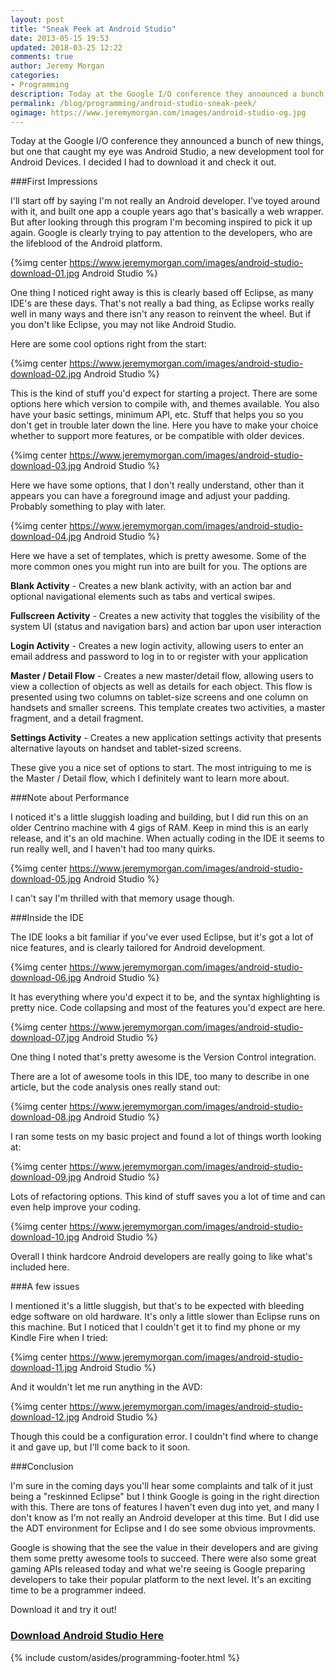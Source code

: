 ```yaml
---
layout: post
title: "Sneak Peek at Android Studio"
date: 2013-05-15 19:53
updated: 2018-03-25 12:22
comments: true
author: Jeremy Morgan
categories: 
- Programming
description: Today at the Google I/O conference they announced a bunch of new things, but one that caught my eye was Android Studio, a new development tool for Android Devices. I decided I had to download it and check it out.
permalink: /blog/programming/android-studio-sneak-peek/
ogimage: https://www.jeremymorgan.com/images/android-studio-og.jpg
---
```

Today at the Google I/O conference they announced a bunch of new things, but one that caught my eye was Android Studio, a new development tool for Android Devices. I decided I had to download it and check it out. 
<!-- more -->
###First Impressions

I'll start off by saying I'm not really an Android developer. I've toyed around with it, and built one app a couple years ago that's basically a web wrapper. But after looking through this program I'm becoming inspired to pick it up again. Google is clearly trying to pay attention to the developers, who are the lifeblood of the Android platform. 

{%img center https://www.jeremymorgan.com/images/android-studio-download-01.jpg Android Studio %}

One thing I noticed right away is this is clearly based off Eclipse, as many IDE's are these days. That's not really a bad thing, as Eclipse works really well in many ways and there isn't any reason to reinvent the wheel. But if you don't like Eclipse, you may not like Android Studio. 

Here are some cool options right from the start:

{%img center https://www.jeremymorgan.com/images/android-studio-download-02.jpg Android Studio %}

This is the kind of stuff you'd expect for starting a project. There are some options here which version to compile with, and themes available. You also have your basic settings, minimum API, etc. Stuff that helps you so you don't get in trouble later down the line. Here you have to make your choice whether to support more features, or be compatible with older devices. 

{%img center https://www.jeremymorgan.com/images/android-studio-download-03.jpg Android Studio %}

Here we have some options, that I don't really understand, other than it appears you can have a foreground image and adjust your padding. Probably something to play with later. 

{%img center https://www.jeremymorgan.com/images/android-studio-download-04.jpg Android Studio %}

Here we have a set of templates, which is pretty awesome. Some of the more common ones you might run into are built for you. The options are

**Blank Activity** - Creates a new blank activity, with an action bar and optional navigational elements such as tabs and vertical swipes.
  
**Fullscreen Activity** - Creates a new activity that toggles the visibility of the system UI (status and navigation bars) and action bar upon user interaction

**Login Activity** - Creates a new login activity, allowing users to enter an email address and password to log in to or register with your application

**Master / Detail Flow** - Creates a new master/detail flow, allowing users to view a collection of objects as well as details for each object. This flow is presented using two columns on tablet-size screens and one column on handsets and smaller screens. This template creates two activities, a master fragment, and a detail fragment. 

**Settings Activity** - Creates a new application settings activity that presents alternative layouts on handset and tablet-sized screens. 

These give you a nice set of options to start. The most intriguing to me is the Master / Detail flow, which I definitely want to learn more about. 

###Note about Performance

I noticed it's a little sluggish loading and building, but I did run this on an older Centrino machine with 4 gigs of RAM. Keep in mind this is an early release, and it's an old machine. When actually coding in the IDE it seems to run really well, and I haven't had too many quirks.   

{%img center https://www.jeremymorgan.com/images/android-studio-download-05.jpg Android Studio %}

I can't say I'm thrilled with that memory usage though. 
  
###Inside the IDE

The IDE looks a bit familiar if you've ever used Eclipse, but it's got a lot of nice features, and is clearly tailored for Android development. 

{%img center https://www.jeremymorgan.com/images/android-studio-download-06.jpg Android Studio %}

It has everything where you'd expect it to be, and the syntax highlighting is pretty nice. Code collapsing and most of the features you'd expect are here. 

{%img center https://www.jeremymorgan.com/images/android-studio-download-07.jpg Android Studio %}

One thing I noted that's pretty awesome is the Version Control integration. 

There are a lot of awesome tools in this IDE, too many to describe in one article, but the code analysis ones really stand out:

{%img center https://www.jeremymorgan.com/images/android-studio-download-08.jpg Android Studio %}
  
I ran some tests on my basic project and found a lot of things worth looking at:

{%img center https://www.jeremymorgan.com/images/android-studio-download-09.jpg Android Studio %}

Lots of refactoring options. This kind of stuff saves you a lot of time and can even help improve your coding. 

{%img center https://www.jeremymorgan.com/images/android-studio-download-10.jpg Android Studio %}

Overall I think hardcore Android developers are really going to like what's included here. 

###A few issues

I mentioned it's a little sluggish, but that's to be expected with bleeding edge software on old hardware. It's only a little slower than Eclipse runs on this machine. But I noticed that I couldn't get it to find my phone or my Kindle Fire when I tried:

{%img center https://www.jeremymorgan.com/images/android-studio-download-11.jpg Android Studio %}

And it wouldn't let me run anything in the AVD:

{%img center https://www.jeremymorgan.com/images/android-studio-download-12.jpg Android Studio %}

Though this could be a configuration error. I couldn't find where to change it and gave up, but I'll come back to it soon.   
  
###Conclusion

I'm sure in the coming days you'll hear some complaints and talk of it just being a "reskinned Eclipse" but I think Google is going in the right direction with this. There are tons of features I haven't even dug into yet, and many I don't know as I'm not really an Android developer at this time. But I did use the ADT environment for Eclipse and I do see some obvious improvments.   
  
Google is showing that the see the value in their developers and are giving them some pretty awesome tools to succeed. There were also some great gaming APIs released today and what we're seeing is Google preparing developers to take their popular platform to the next level. It's an exciting time to be a programmer indeed.   
  
Download it and try it out!

<a href="http://developer.android.com/sdk/installing/studio.html" target="_new"><h3>Download Android Studio Here</h3></a>

{% include custom/asides/programming-footer.html %}








